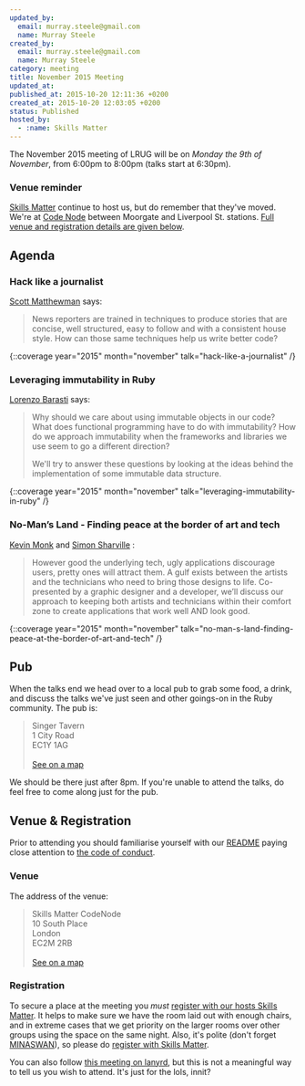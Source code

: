 ```yaml
---
updated_by:
  email: murray.steele@gmail.com
  name: Murray Steele
created_by:
  email: murray.steele@gmail.com
  name: Murray Steele
category: meeting
title: November 2015 Meeting
updated_at:
published_at: 2015-10-20 12:11:36 +0200
created_at: 2015-10-20 12:03:05 +0200
status: Published
hosted_by:
  - :name: Skills Matter
---
```


The November 2015 meeting of LRUG will be on *Monday the 9th of November*, from 6:00pm to 8:00pm (talks start at 6:30pm).

### Venue reminder

[Skills Matter](http://www.skillsmatter.com) continue to host us, but do remember that they've moved.  We're at [Code Node](https://skillsmatter.com/locations/264-skills-matter-codenode) between Moorgate and Liverpool St. stations.  [Full venue and registration details are given below](#nov15registration).

Agenda
------

### Hack like a journalist

[Scott Matthewman](https://twitter.com/scottm) says:

> News reporters are trained in techniques to produce stories that are concise,
> well structured, easy to follow and with a consistent house style. How can
> those same techniques help us write better code?

{::coverage year="2015" month="november" talk="hack-like-a-journalist" /}

### Leveraging immutability in Ruby

[Lorenzo Barasti](https://www.linkedin.com/pub/lorenzo-barasti/5a/918/685) says:

> Why should we care about using immutable objects in our code? What does
> functional programming have to do with immutability? How do we approach
> immutability when the frameworks and libraries we use seem to go a different
> direction?
>
> We'll try to answer these questions by looking at the ideas behind the
> implementation of some immutable data structure.

{::coverage year="2015" month="november" talk="leveraging-immutability-in-ruby" /}

### No-Man’s Land - Finding peace at the border of art and tech

[Kevin Monk](https://twitter.com/KevinMonk) and [Simon Sharville](http://www.simonsharville.co.uk/) :

> However good the underlying tech, ugly applications discourage users, pretty
> ones will attract them. A gulf exists between the artists and the technicians
> who need to bring those designs to life. Co-presented by a graphic designer
> and a developer, we’ll discuss our approach to keeping both artists and
> technicians within their comfort zone to create applications that work well
> AND look good.

{::coverage year="2015" month="november" talk="no-man-s-land-finding-peace-at-the-border-of-art-and-tech" /}

Pub
---

When the talks end we head over to a local pub to grab some food, a drink, and discuss the talks we've just seen and other goings-on in the Ruby community.  The pub is:

> Singer Tavern<br/>1 City Road<br/>EC1Y 1AG<br/><br/>[See on a map](https://goo.gl/maps/w9kPu)

We should be there just after 8pm.  If you're unable to attend the talks, do feel free to come along just for the pub.

Venue & Registration <a name="nov15registration">&nbsp;</a>
----------------------------------------------------------

Prior to attending you should familiarise yourself with our [README](http://readme.lrug.org/) paying close attention to [the code of conduct](http://readme.lrug.org/#code-of-conduct).

### Venue

The address of the venue:

> Skills Matter CodeNode<br/>10 South Place<br/>London<br/>EC2M 2RB<br/><br/>[See on a map](https://goo.gl/maps/ONJT4)

### Registration

To secure a place at the meeting you *must* [register with our hosts Skills Matter](https://skillsmatter.com/meetups/7413-lrug-november-2015-meeting).  It helps to make sure we have the room laid out with enough chairs, and in extreme cases that we get priority on the larger rooms over other groups using the space on the same night.  Also, it's polite (don't forget [MINASWAN](https://en.wikipedia.org/wiki/MINASWAN)), so please do [register with Skills Matter](https://skillsmatter.com/meetups/7413-lrug-november-2015-meeting).

You can also follow [this meeting on lanyrd](http://lanyrd.com/2015/lrug-november/), but this is not a meaningful way to tell us you wish to attend.  It's just for the lols, innit?
